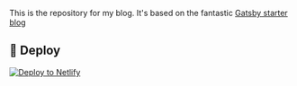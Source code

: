 This is the repository for my blog. It's based on the fantastic [Gatsby starter blog](https://github.com/gatsbyjs/gatsby-starter-blog)

## 💫 Deploy

[![Deploy to Netlify](https://www.netlify.com/img/deploy/button.svg)](https://app.netlify.com/start/deploy?repository=https://github.com/jamigibbs/blog-site)
